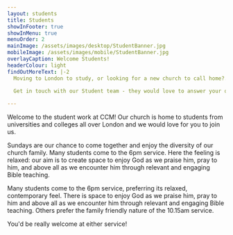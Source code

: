 ```yaml
---
layout: students
title: Students
showInFooter: true
showInMenu: true
menuOrder: 2
mainImage: /assets/images/desktop/StudentBanner.jpg
mobileImage: /assets/images/mobile/StudentBanner.jpg
overlayCaption: Welcome Students!
headerColour: light
findOutMoreText: |-2
  Moving to London to study, or looking for a new church to call home?.

  Get in touch with our Student team - they would love to answer your questions and welcome you at a Sunday service.
  
---
```

Welcome to the student work at CCM! Our church is home to students from universities and colleges all over London and we would love for you to join us.

Sundays are our chance to come together and enjoy the diversity of our church family. Many students come to the 6pm service. Here the feeling is relaxed: our aim is to create space to enjoy God as we praise him, pray to him, and above all as we encounter him through relevant and engaging Bible teaching.

Many students come to the 6pm service, preferring its relaxed, contemporary feel. There is space to enjoy God as we praise him, pray to him and above all as we encounter him through relevant and engaging Bible teaching.
Others prefer the family friendly nature of the 10.15am service.

You'd be really welcome at either service!

